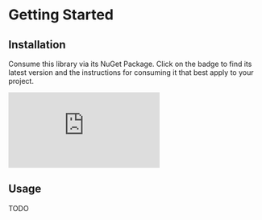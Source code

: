 # Getting Started

## Installation

Consume this library via its NuGet Package.
Click on the badge to find its latest version and the instructions for consuming it that best apply to your project.

[![Azure Artifacts](https://img.shields.io/badge/dynamic/json.svg?style=flat&color=e05d44&logo=nuget&label=azure%20artifacts&query=$.versions[0]&url=https%3A%2F%2Fpkgs.dev.azure.com%2Fazure-public%2Fvside%2F_packaging%2Fvssdk%2Fnuget%2Fv3%2Fflat2%2Fmicrosoft.visualstudio.extensibility.testing.xunit%2Findex.json)](https://dev.azure.com/azure-public/vside/_artifacts/feed/vssdk/NuGet/Microsoft.VisualStudio.Extensibility.Testing.Xunit/)

## Usage

TODO
